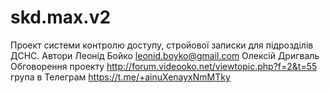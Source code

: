 # skd.max.v2
Проект системи контролю доступу, стройової записки для підрозділів ДСНС. 
Автори
Леонід Бойко leonid.boyko@gmail.com
Олексій Дригваль 
Обговорення проекту http://forum.videooko.net/viewtopic.php?f=2&t=55
група в Телеграм https://t.me/+ainuXenayxNmMTky
